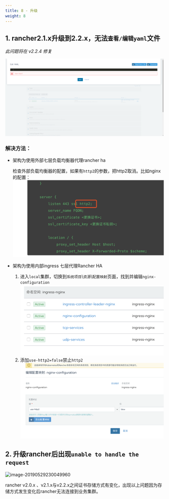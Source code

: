 ```yaml
---
title: 8 - 升级
weight: 8
---
```


## 1. rancher2.1.x升级到2.2.x，无法`查看/编辑yaml`文件

_此问题将在 v2.2.4 修复_

![image-20190430094043207](assets/image-20190430094043207.png)

### 解决方法：

- 架构为使用外部七层负载均衡器代理rancher ha

   检查外部负载均衡器的配置，如果有`http2`的参数，把http2取消。比如nginx的配置：![image-20190430094333165](assets/image-20190430094333165.png)

- 架构为使用内部ingress 七层代理Rancher HA

  1. 进入`local`集群，切换到`系统项目`\\`资源`\\`配置映射`页面，找到并编辑`nginx-configuration`![image-20190430094846660](assets/image-20190430094846660.png)
  2. 添加`use-http2=false`禁止`http2`![image-20190430094945817](assets/image-20190430094945817.png)

## 2. 升级rancher后出现`unable to handle the request`

   ![image-20190529230049960](assets/image-20190529230049960.png)

rancher v2.0.x 、v2.1.x与v2.2.x之间证书存储方式有变化，出现以上问题因为存储方式发生变化后rancher无法连接到业务集群。